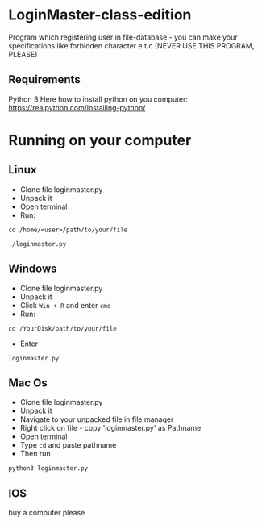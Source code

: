 # LoginMaster-class-edition
Program which registering user in file-database - you can make your specifications like forbidden character e.t.c (NEVER USE THIS PROGRAM, PLEASE)
## Requirements
Python 3
Here how to install python on you computer:
https://realpython.com/installing-python/
# Running on your computer
## Linux
- Clone file loginmaster.py
- Unpack it
- Open terminal
- Run:
```
cd /home/<user>/path/to/your/file
```
```
./loginmaster.py
```
## Windows
- Clone file loginmaster.py
- Unpack it
- Click ```Win + R``` and enter ```cmd```
- Run:
```
cd /YourDisk/path/to/your/file
```
- Enter 
```
loginmaster.py
```
## Mac Os
- Clone file loginmaster.py
- Unpack it
- Navigate to your unpacked file in file manager
- Right click on file - copy 'loginmaster.py' as Pathname
- Open terminal 
- Type ```cd``` and paste pathname
- Then run 
```
python3 loginmaster.py
```
## IOS
buy a computer please
